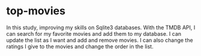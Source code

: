 # top-movies
In this study, improving my skills on Sqlite3 databases. With the TMDB API, I can search for my favorite movies and add them to my database. I can update the list as I want and add and remove movies. I can also change the ratings I give to the movies and change the order in the list.

